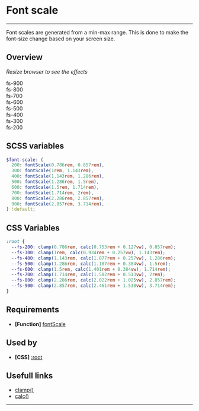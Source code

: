 # Font scale

---

Font scales are generated from a min-max range. This is done to make the font-size change based on your screen size.

## Overview

_Resize browser to see the effects_

<div class='fs-overview'>
  <div class='fs-overview__item fs-overview__item--900'>fs-900</div>
  <div class='fs-overview__item fs-overview__item--800'>fs-800</div>
  <div class='fs-overview__item fs-overview__item--700'>fs-700</div>
  <div class='fs-overview__item fs-overview__item--600'>fs-600</div>
  <div class='fs-overview__item fs-overview__item--500'>fs-500</div>
  <div class='fs-overview__item fs-overview__item--400'>fs-400</div>
  <div class='fs-overview__item fs-overview__item--300'>fs-300</div>
  <div class='fs-overview__item fs-overview__item--200'>fs-200</div>
</div>

## SCSS variables

```scss
$font-scale: (
  200: fontScale(0.786rem, 0.857rem),
  300: fontScale(1rem, 1.143rem),
  400: fontScale(1.143rem, 1.286rem),
  500: fontScale(1.286rem, 1.5rem),
  600: fontScale(1.5rem, 1.714rem),
  700: fontScale(1.714rem, 2rem),
  800: fontScale(2.286rem, 2.857rem),
  900: fontScale(2.857rem, 3.714rem),
) !default;
```

## CSS Variables

```css
:root {
  --fs-200: clamp(0.786rem, calc(0.753rem + 0.127vw), 0.857rem);
  --fs-300: clamp(1rem, calc(0.934rem + 0.257vw), 1.143rem);
  --fs-400: clamp(1.143rem, calc(1.077rem + 0.257vw), 1.286rem);
  --fs-500: clamp(1.286rem, calc(1.187rem + 0.384vw), 1.5rem);
  --fs-600: clamp(1.5rem, calc(1.401rem + 0.384vw), 1.714rem);
  --fs-700: clamp(1.714rem, calc(1.582rem + 0.513vw), 2rem);
  --fs-800: clamp(2.286rem, calc(2.022rem + 1.025vw), 2.857rem);
  --fs-900: clamp(2.857rem, calc(2.461rem + 1.538vw), 3.714rem);
}
```

## Requirements

- **[Function]** [fontScale](/functions/strings/fontScale.md)

## Used by

- **[CSS]** [:root](css/base/root.md)

## Usefull links

- [clamp()](<https://developer.mozilla.org/en-US/docs/Web/CSS/clamp()>)
- [calc()](<https://developer.mozilla.org/en-US/docs/Web/CSS/calc()>)

---
